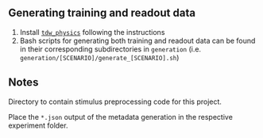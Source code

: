 ## Generating training and readout data

1. Install [`tdw_physics`](https://github.com/neuroailab/tdw_physics/tree/master) following the instructions
2. Bash scripts for generating both training and readout data can be found in their corresponding subdirectories in `generation` (i.e. `generation/[SCENARIO]/generate_[SCENARIO].sh`)

## Notes
Directory to contain stimulus preprocessing code for this project.

Place the `*.json` output of the metadata generation in the respective experiment folder.
